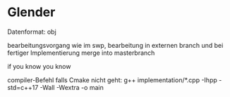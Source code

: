 # Glender

Datenformat: obj

bearbeitungsvorgang wie im swp, bearbeitung in externen branch und bei fertiger Implementierung merge into masterbranch

if you know you know


compiler-Befehl falls Cmake nicht geht: g++ implementation/*.cpp -Ihpp -std=c++17 -Wall -Wextra -o main
